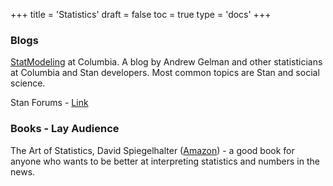 +++
title = 'Statistics'
draft = false
toc = true
type = 'docs'
+++

### Blogs
[StatModeling](https://statmodeling.stat.columbia.edu/) at Columbia. A blog by Andrew Gelman and other statisticians at Columbia and Stan developers. Most common topics are Stan and social science.

Stan Forums - [Link](https://discourse.mc-stan.org/)

### Books - Lay Audience
The Art of Statistics, David Spiegelhalter ([Amazon](https://www.amazon.co.uk/dp/0241258766)) - a good book for anyone who wants to be better at interpreting statistics and numbers in the news.